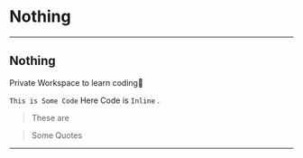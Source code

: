 # Nothing
-------------------------
Nothing 
-------------------------
Private Workspace to learn coding👻

``` This is Some Code ```
Here Code is `Inline` .
> These are

> Some Quotes

-------------------------
